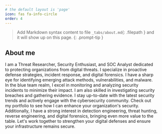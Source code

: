 ```yaml
---
# the default layout is 'page'
icon: fas fa-info-circle
order: 4
---
```


> Add Markdown syntax content to file `_tabs/about.md`{: .filepath } and it will show up on this page.
{: .prompt-tip }
## About me
I am a Threat Researcher, Security Enthusiast, and SOC Analyst dedicated to protecting organizations from digital threats. I specialize in proactive defense strategies, incident response, and digital forensics. I have a sharp eye for identifying emerging attack methods, vulnerabilities, and malware. In the blue team realm, I excel in monitoring and analyzing security incidents to minimize their impact. I am also skilled in investigating security breaches and gathering evidence. I stay up-to-date with the latest security trends and actively engage with the cybersecurity community. Check out my portfolio to see how I can enhance your organization's security. Additionally, I have a strong interest in detection engineering, threat hunting, reverse engineering, and digital forensics, bringing even more value to the table. Let's work together to strengthen your digital defenses and ensure your infrastructure remains secure.
